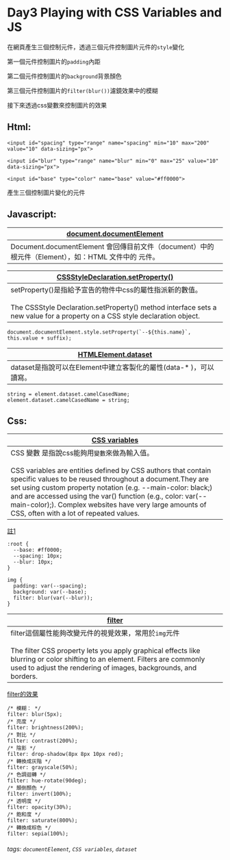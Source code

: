 # Day3 Playing with CSS Variables and JS

在網頁產生三個控制元件，透過三個元件控制圖片元件的`style`變化

第一個元件控制圖片的`padding`內距

第二個元件控制圖片的`background`背景顏色

第三個元件控制圖片的`filter(blur())`濾鏡效果中的模糊

接下來透過css變數來控制圖片的效果

## Html:

```htmlmixed=
<input id="spacing" type="range" name="spacing" min="10" max="200" value="10" data-sizing="px">

<input id="blur" type="range" name="blur" min="0" max="25" value="10" data-sizing="px">

<input id="base" type="color" name="base" value="#ff0000">

```
產生三個控制圖片變化的元件

## Javascript:

| [document.documentElement](https://developer.mozilla.org/zh-TW/docs/Web/API/Document/documentElement) |
| -------- |
| Document.documentElement 會回傳目前文件（document）中的根元件（Element），如：HTML 文件中的 <html> 元件。 |
    
| [CSSStyleDeclaration.setProperty()](https://developer.mozilla.org/zh-TW/docs/Web/API/CSSStyleDeclaration/setProperty) |
| -------- |
|  setProperty()是指給予宣告的物件中css的屬性指派新的數值。 </br></br> The CSSStyle Declaration.setProperty() method interface sets a new value for a property on a CSS style declaration object. |

```javascript=
document.documentElement.style.setProperty(`--${this.name}`, this.value + suffix);
```

| [HTMLElement.dataset](https://developer.mozilla.org/en-US/docs/Web/API/HTMLElement/dataset) |
| -------- |
| dataset是指說可以在Element中建立客製化的屬性(data-* )，可以讀寫。 |

```javascript=
string = element.dataset.camelCasedName;
element.dataset.camelCasedName = string;
```

## Css:
| [CSS variables](https://developer.mozilla.org/en-US/docs/Web/CSS/Using_CSS_variables) |
| ----- |
|  CSS 變數 是指說css能夠用`變數`來做為輸入值。</br></br> CSS variables are entities defined by CSS authors that contain specific values to be reused throughout a document.They are set using custom property notation (e.g. --main-color: black;) and are accessed using the var() function (e.g., color: var(--main-color);). Complex websites have very large amounts of CSS, often with a lot of repeated values. |
[註1](http://www.zendei.com/article/19844.html)

```css=
:root {
  --base: #ff0000;
  --spacing: 10px;
  --blur: 10px;
}

img {
  padding: var(--spacing);
  background: var(--base);
  filter: blur(var(--blur));
}
```

| [filter](https://developer.mozilla.org/en-US/docs/Web/CSS/filter) |
| -- |
| filter這個屬性能夠改變元件的視覺效果，常用於`img`元件 <br><br> The filter CSS property lets you apply graphical effects like blurring or color shifting to an element. Filters are commonly used to adjust the rendering of images, backgrounds, and borders. |

[filter的效果](https://www.w3schools.com/cssref/css3_pr_filter.asp)


```css=
/* 模糊： */
filter: blur(5px);
/* 亮度 */
filter: brightness(200%);
/* 對比 */
filter: contrast(200%);
/* 陰影 */
filter: drop-shadow(8px 8px 10px red);
/* 轉換成灰階 */
filter: grayscale(50%);
/* 色調迴轉 */
filter: hue-rotate(90deg);
/* 顛倒顏色 */
filter: invert(100%);
/* 透明度 */
filter: opacity(30%);
/* 飽和度 */
filter: saturate(800%);
/* 轉換成棕色 */
filter: sepia(100%);
```

###### tags: `documentElement`, `CSS variables`, `dataset`